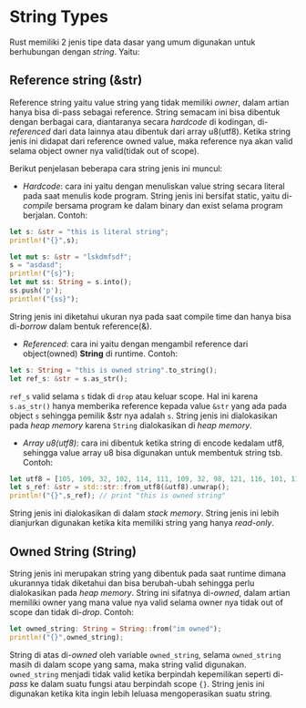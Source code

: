 # String Types #

Rust memiliki 2 jenis tipe data dasar yang umum digunakan untuk berhubungan dengan *string*. Yaitu:

## Reference string (&str) ##
Reference string yaitu value string yang tidak memiliki *owner*, dalam artian hanya bisa di-pass sebagai reference. 
String semacam ini bisa dibentuk dengan berbagai cara, diantaranya secara *hardcode* di kodingan, di-*referenced* dari data lainnya atau dibentuk dari array u8(utf8). Ketika string jenis ini didapat dari reference owned value, maka reference nya akan valid selama object owner nya valid(tidak out of scope).

Berikut penjelasan beberapa cara string jenis ini muncul:
- *Hardcode*: cara ini yaitu dengan menuliskan value string secara literal pada saat menulis kode program. String jenis ini bersifat static, yaitu di-*compile* bersama program ke dalam binary dan exist selama program berjalan.
Contoh: 
```rust
let s: &str = "this is literal string";
println!("{}",s);

let mut s: &str = "lskdmfsdf";
s = "asdasd";
println!("{s}");
let mut ss: String = s.into();
ss.push('p');
println!("{ss}");
```
String jenis ini diketahui ukuran nya pada saat compile time dan hanya bisa di-*borrow* dalam bentuk reference(&).

- *Referenced*: cara ini yaitu dengan mengambil reference dari object(owned) **String** di runtime. 
Contoh:
```rust
let s: String = "this is owned string".to_string();
let ref_s: &str = s.as_str();
```
`ref_s` valid selama `s` tidak di `drop` atau keluar scope. Hal ini karena `s.as_str()` hanya memberika reference kepada value `&str` yang ada pada object `s` sehingga pemilik &str nya adalah `s`. String jenis ini dialokasikan pada *heap memory* karena `String` dialokasikan di *heap memory*.

- *Array u8(utf8)*: cara ini dibentuk ketika string di encode kedalam utf8, sehingga value array u8 bisa digunakan untuk membentuk string tsb.
Contoh:
```rust
let utf8 = [105, 109, 32, 102, 114, 111, 109, 32, 98, 121, 116, 101, 115];
let s_ref: &str = std::str::from_utf8(&utf8).unwrap();
println!("{}",s_ref); // print "this is owned string"
```
String jenis ini dialokasikan di dalam *stack memory*. 
String jenis ini lebih dianjurkan digunakan ketika kita memiliki string yang hanya *read-only*.


## Owned String (String) ##
String jenis ini merupakan string yang dibentuk pada saat runtime dimana ukurannya tidak diketahui dan bisa berubah-ubah sehingga perlu dialokasikan pada *heap memory*. String ini sifatnya di-*owned*, dalam artian memiliki owner yang mana value nya valid selama owner nya tidak out of scope dan tidak di-*drop*.
Contoh:
```rust
let owned_string: String = String::from("im owned");
println!("{}",owned_string);
```
String di atas di-*owned* oleh variable `owned_string`, selama `owned_string` masih di dalam scope yang sama, maka string valid digunakan. `owned_string` menjadi tidak valid ketika berpindah kepemilikan seperti di-*pass* ke dalam suatu fungsi atau berpindah scope `{}`.
String jenis ini digunakan ketika kita ingin lebih leluasa mengoperasikan suatu string.